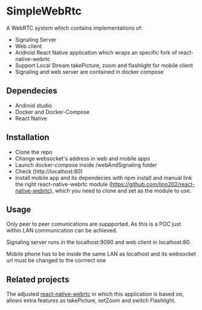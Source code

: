 # SimpleWebRtc


A WebRTC system which contains implementations of:
- Signaling Server
- Web client
- Android React Native application which wraps an specific fork of react-native-webrtc
- Support Local Stream takePicture, zoom and flashlight for mobile client
- Signaling and web server are contained in docker compose

## Dependecies

- Android studio
- Docker and Docker-Compose
- React Native


## Installation

  - Clone the repo
  - Change websocket's address in web and mobile apps
  - Launch docker-compose inside /webAndSignaling folder
  - Check (http://localhost:80)
  - Install mobile app and its dependecies with npm install and manual link the right react-native-webrtc module (https://github.com/lino202/react-native-webrtc), which you need to clone and set as the module to use.


## Usage
Only peer to peer comunications are suppported. As this is a POC just within LAN communication can be achieved.

Signaling server runs in the localhost:9090 and web client in localhost:80. 

Mobile phone has to be inside the same LAN as localhost and its websocket url must be changed to the corrrect one



## Related projects

The adjusted [react-native-webrtc](https://github.com/lino202/react-native-webrtc) in which this application is based on, allows extra features as takePicture, setZoom and switch Flashlight.


